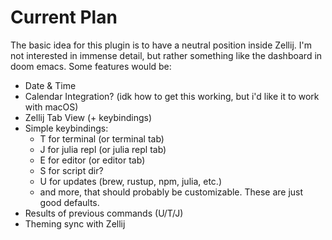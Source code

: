# Current Plan
The basic idea for this plugin is to have a neutral position inside Zellij. I'm
not interested in immense detail, but rather something like the dashboard in 
doom emacs. Some features would be:
- Date & Time
- Calendar Integration? (idk how to get this working, but i'd like it to work with macOS)
- Zellij Tab View (+ keybindings)
- Simple keybindings:
  - T for terminal (or terminal tab)
  - J for julia repl (or julia repl tab)
  - E for editor (or editor tab)
  - S for script dir?
  - U for updates (brew, rustup, npm, julia, etc.)
  - and more, that should probably be customizable. These are just good defaults.
- Results of previous commands (U/T/J)
- Theming sync with Zellij